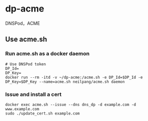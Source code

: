 # dp-acme

DNSPod，ACME

## Use acme.sh

### Run acme.sh as a docker daemon

```
# Use DNSPod token
DP_Id=
DP_Key=
docker run --rm -itd -v ~/dp-acme:/acme.sh -e DP_Id=$DP_Id -e DP_Key=$DP_Key --name=acme.sh neilpang/acme.sh daemon
```

### Issue and install a cert

```
docker exec acme.sh --issue --dns dns_dp -d example.com -d www.example.com
sudo ./update_cert.sh example.com
```
